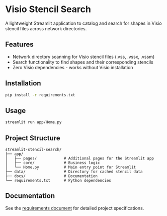 # Visio Stencil Search

A lightweight Streamlit application to catalog and search for shapes in Visio stencil files across network directories.

## Features

- Network directory scanning for Visio stencil files (.vss, .vssx, .vssm)
- Search functionality to find shapes and their corresponding stencils
- Zero Visio dependencies - works without Visio installation

## Installation

```bash
pip install -r requirements.txt
```

## Usage

```bash
streamlit run app/Home.py
```

## Project Structure

```
streamlit-stencil-search/
├── app/
│   ├── pages/            # Additional pages for the Streamlit app
│   ├── core/             # Business logic
│   └── Home.py           # Main entry point for Streamlit
├── data/                 # Directory for cached stencil data
├── docs/                 # Documentation
└── requirements.txt      # Python dependencies
```

## Documentation

See the [requirements document](docs/requirements.md) for detailed project specifications. 